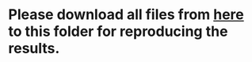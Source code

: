 # Please download all files from [here](https://mailmissouri-my.sharepoint.com/:f:/g/personal/hefe_umsystem_edu/EpL-xCMw1EdFtZoUd2_K7YEBH5JVw2kTr2kuWnPUKKe6SA?e=NhXPRT) to this folder for reproducing the results. 